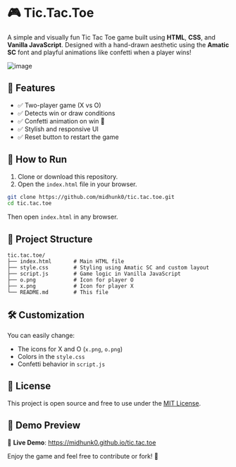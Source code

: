# 🎮 Tic.Tac.Toe

A simple and visually fun Tic Tac Toe game built using **HTML**, **CSS**, and **Vanilla JavaScript**. Designed with a hand-drawn aesthetic using the **Amatic SC** font and playful animations like confetti when a player wins!

![image](https://github.com/user-attachments/assets/a831517e-6a99-4ea8-bbce-4367f5643033)

## 🧠 Features

- ✅ Two-player game (X vs O)
- ✅ Detects win or draw conditions
- ✅ Confetti animation on win 🎉
- ✅ Stylish and responsive UI
- ✅ Reset button to restart the game
  
## 🚀 How to Run

1. Clone or download this repository.
2. Open the `index.html` file in your browser.

```bash
git clone https://github.com/midhunk0/tic.tac.toe.git
cd tic.tac.toe
```

Then open `index.html` in any browser.

## 🧱 Project Structure

```
tic.tac.toe/
├── index.html       # Main HTML file
├── style.css        # Styling using Amatic SC and custom layout
├── script.js        # Game logic in Vanilla JavaScript
├── o.png            # Icon for player O
├── x.png            # Icon for player X
└── README.md        # This file
```

## 🛠️ Customization

You can easily change:
- The icons for X and O (`x.png`, `o.png`)
- Colors in the `style.css`
- Confetti behavior in `script.js`

## 📄 License

This project is open source and free to use under the [MIT License](LICENSE).

## 👀 Demo Preview


🔗 **Live Demo**: https://midhunk0.github.io/tic.tac.toe

Enjoy the game and feel free to contribute or fork! 🎉
